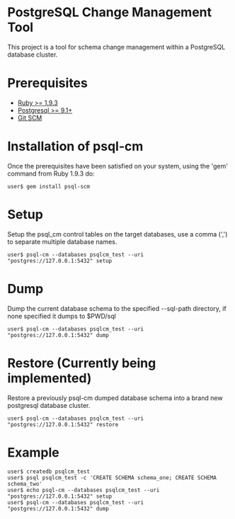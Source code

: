 # PostgreSQL Change Management Tool

This project is a tool for schema change management within a PostgreSQL database
cluster.

# Prerequisites

- [Ruby >= 1.9.3](http://www.ruby-lang.org/en/)
- [Postgresql >= 9.1+](http://www.postgresql.org/)
- [Git SCM](http://git-scm.com/)

# Installation of psql-cm

Once the prerequisites have been satisfied on your system, using the
'gem' command from Ruby 1.9.3 do:

    user$ gem install psql-scm

# Setup

Setup the psql\_cm control tables on the target databases, use a comma (',')
to separate multiple database names.

    user$ psql-cm --databases psqlcm_test --uri "postgres://127.0.0.1:5432" setup

# Dump

Dump the current database schema to the specified --sql-path directory, if none
specified it dumps to $PWD/sql

    user$ psql-cm --databases psqlcm_test --uri "postgres://127.0.0.1:5432" dump

# Restore (Currently being implemented)

Restore a previously psql-cm dumped database schema into a brand new postgresql
database cluster.

    user$ psql-cm --databases psqlcm_test --uri "postgres://127.0.0.1:5432" restore

# Example

    user$ createdb psqlcm_test
    user$ psql psqlcm_test -c 'CREATE SCHEMA schema_one; CREATE SCHEMA schema_two'
    user$ echo psql-cm --databases psqlcm_test --uri "postgres://127.0.0.1:5432" setup
    user$ psql-cm --databases psqlcm_test --uri "postgres://127.0.0.1:5432" dump

